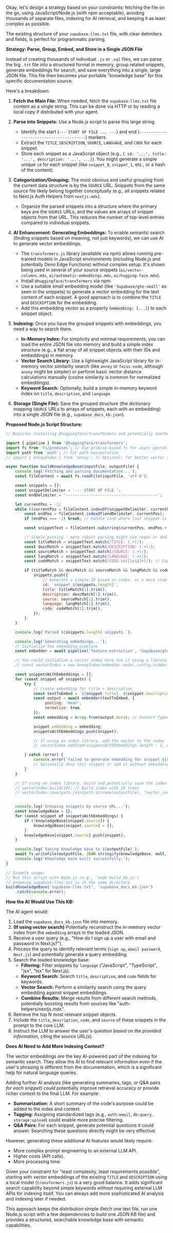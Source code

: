 Okay, let's design a strategy based on your constraints: fetching the file on the go, using JavaScript/Node.js (with npm acceptable), avoiding thousands of separate files, indexing for AI retrieval, and keeping it as least complex as possible.

The existing structure of your `supabase-llms.txt` file, with clear delimiters and fields, is perfect for programmatic parsing.

**Strategy: Parse, Group, Embed, and Store in a Single JSON File**

Instead of creating thousands of individual `.js` or `.sql` files, we can parse the big `.txt` file into a structured format in memory, group related snippets, generate embeddings for search, and save everything into a single, large JSON file. This file then becomes your portable "knowledge base" for this specific documentation source.

Here's a breakdown:

1.  **Fetch the Main File:** When needed, fetch the `supabase-llms.txt` file content as a single string. This can be done via HTTP or by reading a local copy if distributed with your agent.

2.  **Parse into Snippets:** Use a Node.js script to parse this large string.
    *   Identify the start (`--- START OF FILE ... ---`) and end (`----------------------------------------`) markers.
    *   Extract the `TITLE`, `DESCRIPTION`, `SOURCE`, `LANGUAGE`, and `CODE` for each snippet.
    *   Store each snippet as a JavaScript object (e.g., `{ id: '...', title: '...', description: '...', ...}`). You might generate a simple unique `id` for each snippet (like `snippet_0`, `snippet_1`, etc., or a hash of the content).

3.  **Categorization/Grouping:** The most obvious and useful grouping from the current data structure is by the `SOURCE` URL. Snippets from the same source file likely belong together conceptually (e.g., all snippets related to Next.js Auth Helpers from `nextjs.mdx`).
    *   Organize the parsed snippets into a structure where the primary keys are the `SOURCE` URLs, and the values are arrays of snippet objects from that URL. This reduces the number of top-level entries compared to individual snippets.

4.  **AI Enhancement: Generating Embeddings:** To enable semantic search (finding snippets based on meaning, not just keywords), we can use AI to generate vector embeddings.
    *   The `transformers.js` library (available via npm) allows running pre-trained models in JavaScript environments (including Node.js and potentially Deno Edge Functions) without complex setup. It's shown being used in several of your source snippets (`ai/vector-columns.mdx`, `ai/automatic-embeddings.mdx`, `ai/hugging-face.mdx`).
    *   Install `@huggingface/transformers` via npm.
    *   Use a suitable small embedding model (like `'Supabase/gte-small'` as seen in the snippets) to generate a vector embedding for the text content of each snippet. A good approach is to combine the `TITLE` and `DESCRIPTION` for the embedding.
    *   Add this embedding vector as a property (`embedding: [...]`) to each snippet object.

5.  **Indexing:** Once you have the grouped snippets with embeddings, you need a way to search them.
    *   **In-Memory Index:** For simplicity and minimal requirements, you can load the entire JSON file into memory and build a simple index structure (e.g., a flat array of all snippet objects with their IDs and embeddings) in memory.
    *   **Vector Search Library:** Use a lightweight JavaScript library for in-memory vector similarity search (like `annoy` or `faiss-node`, although `annoy` might be simpler) or perform basic vector distance calculations manually (cosine similarity is common for normalized embeddings).
    *   **Keyword Search:** Optionally, build a simple in-memory keyword index on `title`, `description`, and `language`.

6.  **Storage (Single File):** Save the grouped structure (the dictionary mapping `SOURCE` URLs to arrays of snippets, each with an embedding) into a single JSON file (e.g., `supabase_docs_kb.json`).

**Proposed Node.js Script Structure:**

```javascript
// Requires installing @huggingface/transformers and potentially another library for vector search

import { pipeline } from '@huggingface/transformers';
import fs from 'fs/promises'; // Use promise-based fs for async operations
import path from 'path'; // For path manipulation
// import { AnnoyIndex } from 'annoy'; // Optional: for better vector search

async function buildKnowledgeBase(inputFile, outputFile) {
    console.log('Fetching and parsing documentation...');
    const fileContent = await fs.readFile(inputFile, 'utf-8');

    const snippets = [];
    const snippetDelimiter = '--- START OF FILE ';
    const endDelimiter = '----------------------------------------';

    let currentPos = -1;
    while ((currentPos = fileContent.indexOf(snippetDelimiter, currentPos + 1)) !== -1) {
        const endPos = fileContent.indexOf(endDelimiter, currentPos);
        if (endPos === -1) break; // Handle case where last snippet is incomplete

        const snippetText = fileContent.substring(currentPos, endPos + endDelimiter.length);

        // Simple parsing - more robust parsing might use regex or dedicated libraries
        const titleMatch = snippetText.match(/TITLE: (.+)/);
        const descMatch = snippetText.match(/DESCRIPTION: (.+)/);
        const sourceMatch = snippetText.match(/SOURCE: (.+)/);
        const langMatch = snippetText.match(/LANGUAGE: (.+)/);
        const codeMatch = snippetText.match(/CODE:\n([\s\S]+)/); // Capture code block

        if (titleMatch && descMatch && sourceMatch && langMatch && codeMatch) {
            snippets.push({
                // Generate a simple ID based on index, or a more stable hash
                id: `snippet_${snippets.length}`,
                title: titleMatch[1].trim(),
                description: descMatch[1].trim(),
                source: sourceMatch[1].trim(),
                language: langMatch[1].trim(),
                code: codeMatch[1].trim(),
            });
        }
    }

    console.log(`Parsed ${snippets.length} snippets.`);

    console.log('Generating embeddings...');
    // Initialize the embedding pipeline
    const embedder = await pipeline('feature-extraction', 'Supabase/gte-small');

    // You could initialize a vector index here too if using a library like Annoy
    // const vectorIndex = new AnnoyIndex(embedder.model.config.hidden_size, 'cosine');

    const snippetsWithEmbeddings = [];
    for (const snippet of snippets) {
        try {
            // Create embedding for title + description
            const textToEmbed = `${snippet.title}. ${snippet.description}`;
            const output = await embedder(textToEmbed, {
                 pooling: 'mean',
                 normalize: true
            });
            const embedding = Array.from(output.data); // Convert TypedArray to regular Array

            snippet.embedding = embedding;
            snippetsWithEmbeddings.push(snippet);

            // If using an index library, add the vector to the index
            // vectorIndex.addItem(snippetsWithEmbeddings.length - 1, embedding);

        } catch (error) {
            console.error(`Failed to generate embedding for snippet ${snippet.id}:`, error);
            // Optionally skip this snippet or add it without embedding
        }
    }

    // If using an index library, build and potentially save the index
    // vectorIndex.build(10); // Build index with 10 trees
    // vectorIndex.save(path.join(path.dirname(outputFile), 'vector_index.ann'));


    console.log('Grouping snippets by source URL...');
    const knowledgeBase = {};
    for (const snippet of snippetsWithEmbeddings) {
        if (!knowledgeBase[snippet.source]) {
            knowledgeBase[snippet.source] = [];
        }
        knowledgeBase[snippet.source].push(snippet);
    }

    console.log(`Saving knowledge base to ${outputFile}`);
    await fs.writeFile(outputFile, JSON.stringify(knowledgeBase, null, 2));
    console.log('Knowledge base built successfully.');
}

// Example usage:
// Run this script with Node.js (e.g., `node build_kb.js`)
// Assuming supabase-llms.txt is in the same directory
buildKnowledgeBase('supabase-llms.txt', 'supabase_docs_kb.json')
    .catch(console.error);

```

**How the AI Would Use This KB:**

The AI agent would:

1.  Load the `supabase_docs_kb.json` file into memory.
2.  **(If using vector search)** Potentially reconstruct the in-memory vector index from the `embedding` arrays in the loaded JSON.
3.  Receive a user query (e.g., "How do I sign up a user with email and password in Next.js?").
4.  Process the query to identify relevant terms (`sign up`, `email password`, `Next.js`) and potentially generate a query embedding.
5.  Search the loaded knowledge base:
    *   **Filtering:** Filter snippets by `language` ("JavaScript", "TypeScript", "jsx", "tsx" for Next.js).
    *   **Keyword Search:** Search `title`, `description`, and `code` fields for keywords.
    *   **Vector Search:** Perform a similarity search using the query embedding against snippet embeddings.
    *   **Combine Results:** Merge results from different search methods, potentially boosting results from sources like "auth-helpers/nextjs.mdx".
6.  Retrieve the top N most relevant snippet objects.
7.  Include the `title`, `description`, `code`, and `source` of these snippets in the prompt to the core LLM.
8.  Instruct the LLM to answer the user's question *based on the provided information*, citing the source URL(s).

**Does AI Need to Add More Indexing Context?**

The vector embeddings *are* the key AI-powered part of the indexing for semantic search. They allow the AI to find relevant information even if the user's phrasing is different from the documentation, which is a significant help for natural language queries.

Adding further AI analysis (like generating summaries, tags, or Q&A pairs *for each snippet*) *could* potentially improve retrieval accuracy or provide richer context to the final LLM. For example:

*   **Summarization:** A short summary of the code's purpose could be added to the index and context.
*   **Tagging:** Assigning standardized tags (e.g., `auth:email`, `db:query`, `storage:upload`) could enable more precise filtering.
*   **Q&A Pairs:** For each snippet, generate potential questions it could answer. Searching these questions directly might be very effective.

However, generating these additional AI features would likely require:
*   More complex prompt engineering to an external LLM API.
*   Higher costs (API calls).
*   More processing time.

Given your constraint for "least complexity, least requirements possible", starting with vector embeddings of the existing `TITLE` and `DESCRIPTION` using a local model (`transformers.js`) is a very good balance. It adds significant search capability beyond simple keywords without requiring external LLM APIs for indexing itself. You can always add more sophisticated AI analysis and indexing later if needed.

This approach keeps the distribution simple (fetch one text file, run one Node.js script with a few dependencies to build one JSON KB file) and provides a structured, searchable knowledge base with semantic capabilities.